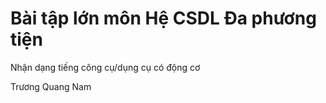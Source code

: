 # Bài tập lớn môn Hệ CSDL Đa phương tiện
Nhận dạng tiếng công cụ/dụng cụ có động cơ

Trương Quang Nam
